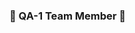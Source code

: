 ### :seedling: QA-1 Team Member :seedling:
<!--
:triangular_flag_on_post:<a href="https://github.com/rdyjun"><img src="https://img.shields.io/badge/rdyjun-181717?style=flat-square&logo=GitHub&logoColor=white" height="24px"/></a> | 주성준<br>
<a href="https://github.com/woojin0534"><img src="https://img.shields.io/badge/woojin0534-181717?style=flat-square&logo=GitHub&logoColor=white" height="24px"/></a> | 장우진<br>
<a href="https://github.com/namerim"><img src="https://img.shields.io/badge/namerim-181717?style=flat-square&logo=GitHub&logoColor=white" height="24px"/></a> | 김예림<br>
<a href="https://github.com/vskyv1101"><img src="https://img.shields.io/badge/vskyv1101-181717?style=flat-square&logo=GitHub&logoColor=white" height="24px"/></a> | 김하늘<br>
<a href="https://github.com/eunhwan0306"><img src="https://img.shields.io/badge/eunhwan0306-181717?style=flat-square&logo=GitHub&logoColor=white" height="24px"/></a>  | 주은환
-->

<!--
[:triangular_flag_on_post:rdyjun - 주성준][rdyjun]<br>
[woojin0534 - 장우진][woojin0534]<br>
[namerim - 김예림][namerim]<br>
[vskyv1101 - 김하늘][vskyv1101]<br>
[eunhwan0306 - 주은환][eunhwan0306]
-->


[rdyjun]: http://github.com/rdyjun "rdyjun"
[eunhwan0306]: http://github.com/eunhwan0306 "eunhwan0306"
